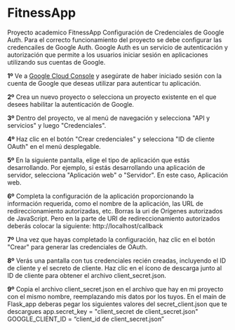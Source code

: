 # FitnessApp
Proyecto academico FitnessApp
Configuración de Credenciales de Google Auth.
Para el correcto funcionamiento del proyecto se debe configurar las credencailes de Google Auth. Google Auth es un servicio de autenticación y autorización que permite a los usuarios iniciar sesión en aplicaciones utilizando sus cuentas de Google.

**1º** Ve a [Google Cloud Console](https://www.googleadservices.com/pagead/aclk?sa=L&ai=DChcSEwj1pfODlMX_AhVwBwYAHX--CYkYABABGgJ3cw&ohost=www.google.com&cid=CAESauD2mt1fGWeMKMtXhUsRri7TisyQKIVLz8ZBUxM2WCtgMmQpqGUAxLhJW_TUvH0cveRQ6Hg748n3t63Ra8LeGs6-Bpma644b0RBRT0GkJi41pF_ypmh3T2GbhK3lp7SwJyYL1ewEOJXsQrg&sig=AOD64_2fqhzw_29vZnIY0NscfYUuujG2mg&q&adurl&ved=2ahUKEwiFgOyDlMX_AhW8V6QEHX5zAloQ0Qx6BAgJEAE) y asegúrate de haber iniciado sesión con la cuenta de 
Google que deseas utilizar para autenticar tu aplicación.



**2º** Crea un nuevo proyecto o selecciona un proyecto existente en el que desees 
habilitar la autenticación de Google.

**3º** Dentro del proyecto, ve al menú de navegación y selecciona "API y servicios" y 
luego "Credenciales".

**4º** Haz clic en el botón "Crear credenciales" y selecciona "ID de cliente OAuth" en el 
menú desplegable.

**5º** En la siguiente pantalla, elige el tipo de aplicación que estás desarrollando. Por 
ejemplo, si estás desarrollando una aplicación de servidor, selecciona "Aplicación 
web" o "Servidor". En este caso, Aplicación web.

**6º** Completa la configuración de la aplicación proporcionando la información 
requerida, como el nombre de la aplicación, las URL de redireccionamiento 
autorizadas, etc.
Borras la uri de Orígenes autorizados de JavaScript.
Pero en la parte de URI de redireccionamiento autorizados deberás colocar la siguiente:
http://localhost/callback

**7º** Una vez que hayas completado la configuración, haz clic en el botón "Crear" para 
generar las credenciales de OAuth.

**8º** Verás una pantalla con tus credenciales recién creadas, incluyendo el ID de cliente 
y el secreto de cliente. Haz clic en el ícono de descarga junto al ID de cliente para 
obtener el archivo client_secret.json.

**9º** Copia el archivo client_secret.json en el archivo que hay en mi proyecto con el 
mismo nombre, reemplazando mis datos por los tuyos.
En el main de Flask_app deberas pegar los siguientes valores del secret_client.json 
que te descargues
app.secret_key = "client_secret de client_secret.json"
GOOGLE_CLIENT_ID = “client_id de client_secret.json”
